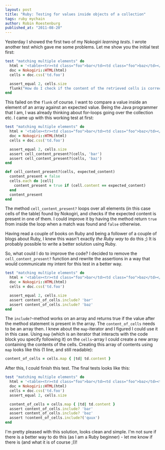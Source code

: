 ```yaml
---
layout: post
title: "Ruby: Testing for values inside objects of a collection"
tags: ruby mychain
author: Robin Roestenburg
published_at: "2011-08-20"
---
```

Yesterday I showed the first two of my Nokogiri *learning tests*. I wrote another test which gave me some problems. Let me show you the initial test first:

~~~ ruby
test "matching multiple elements" do
  html = '<table><tr><td class="foo">bar</td><td class="foo">baz</td></tr></table>'
  doc = Nokogiri::HTML(html)
  cells = doc.css('td.foo')

  assert_equal 2, cells.size
  flunk("How do I check if the content of the retrieved cells is correct?")
end
~~~

This failed on the `flunk` of course. I want to compare a value inside an element of an array against an expected value. Being the Java programmer that I am, I was already thinking about for-loops going over the collection etc. I came up with this working test at first:

~~~ ruby
test "matching multiple elements" do
  html = '<table><tr><td class="foo">bar</td><td class="foo">baz</td></tr></table>'
  doc = Nokogiri::HTML(html)
  cells = doc.css('td.foo')

  assert_equal 2, cells.size
  assert cell_content_present?(cells, 'bar')
  assert cell_content_present?(cells, 'baz')
end

def cell_content_present?(cells, expected_content)
  content_present = false
  cells.each do |cell|
    content_present = true if (cell.content == expected_content)
  end
  content_present
end
~~~

The method `cell_content_present?` loops over all elements (in this case cells of the table) found by Nokogiri, and checks if the expected content is present in one of them. I could improve it by having the method return `true` from inside the loop when a match was found and `false` otherwise.

Having read a couple of books on Ruby and being a follower of a couple of blogs about Ruby, I knew this wasn't exactly *the Ruby way* to do this ;) It is probably possible to write a better solution using Ruby.

So, what could I do to improve the code? I decided to remove the `cell_content_present?` function and rewrite the assertions in a way that would communicate my intent for this test in a better way.

~~~ ruby
test "matching multiple elements" do
  html = '<table><tr><td class="foo">bar</td><td class="foo">baz</td></tr></table>'
  doc = Nokogiri::HTML(html)
  cells = doc.css('td.foo')

  assert_equal 2, cells.size
  assert content_of_cells.include? 'bar'
  assert content_of_cells.include? 'baz'
end
~~~

The `include?`-method works on an array and returns true if the value after the method statement is present in the array. The `content_of_cells` needs to be an array then. I knew about the `map`-iterator and I figured I could use it in this case. Using `map` (which is an iterator that interacts with the code block you specify following it) on the `cells`-array I could create a new array containing the contents of the cells. Creating this array of contents using `map` looks like this (1 line, and still readable):

~~~ ruby
content_of_cells = cells.map { |td| td.content }
~~~

After this, I could finish this test. The final tests looks like this:

~~~ ruby
test "matching multiple elements" do
  html = '<table><tr><td class="foo">bar</td><td class="foo">baz</td><td>quux</td></tr></table>'
  doc = Nokogiri::HTML(html)
  cells = doc.css('td.foo')
  assert_equal 2, cells.size

  content_of_cells = cells.map { |td| td.content }
  assert content_of_cells.include? 'bar'
  assert content_of_cells.include? 'baz'
  assert !content_of_cells.include?('quux')
end
~~~

I'm pretty pleased with this solution, looks clean and simple. I'm not sure if there is a better way to do this (as I am a Ruby beginner) - let me know if there is (and what it is of course ;))!
